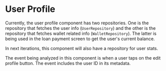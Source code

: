 # User Profile

Currently, the user profile component has two repositories. One is the repository that fetches the user info (`UserRepository`) and the other is the repository that fetches wallet related info (`WalletRepository`). The latter is being used in the loan payment screen to get the user's current balance. 

In next iterations, this component will also have a repository for user stats. 

The event being analyzed in this component is when a user taps on the edit profile button. The event includes the user ID in its metadata.
